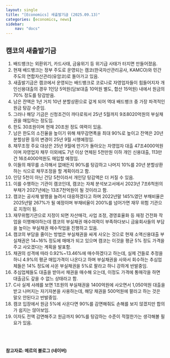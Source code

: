 ```yaml
---
layout: single
title: "[Economics] 새출발기금 (2025.09.13)"
categories: [economics, news]
sidebar:
    nav: "docs"
---
```


## 캠코의 새출발기금
1. 배드뱅크는 외환위기, 카드사태, 금융위기 등 위기급 사태가 터지면 만들어졌음.
1. 현재 배드뱅크는 정부 주도로 운영되는 캠코(한국자산관리공사, KAMCO)와 민간 주도의 연합자산관리(유암코)로 돌아가고 있음.
1. 새출발기금은 캠코에서 운영되는 배드뱅크로 코로나로 자영업자들이 힘들어지자 개인신용대출의 경우 1인당 5억원(담보대출 10억원 별도, 합산 15억원) 내에서 원금의 70% 정도를 탕감받음.
1. 남은 잔액은 1년 거치 10년 분할상환으로 갚게 되어 역대 배드뱅크 중 가장 파격적인 원금 탕감 수준임.
1. 그러나 해당 기금은 신청조건이 까다로워서 25년 5월까지 9조8020억원의 부실채권을 매입하는 정도임.
1. 한도 30조원이며 현재 20조원 정도 여력이 있음.
1. 남은 한도의 소진율을 높이기 위해 채무감면폭을 최대 90%로 높이고 잔액은 20년 분할상환 등의 변경이 25년 9월 시행예정임.
1. 채무조정 주요 대상은 25년 9월에 만기가 돌아오는 자영업자 대출 47조4000억원이며 자영업자 채무 이외에도 7년 이상 연체된 5천만원 이하 개인 신용대출, 113만건 16조4000억원도 매입할 예정임.
1. 이들의 채무를 소각해서 없애든지 90%를 탕감하고 나머지 10%를 20년 분할상환하는 식으로 채무조정을 할 계획이라고 함.
1. 인당 5천이 아닌 건당 5천이라서 개인당 탕감액은 더 커질 수 있음.
1. 이를 수행하는 기관이 캠코인데, 캠코는 자체 분석보고서에서 2023년 7조6척원의 부채가 2027년에는 13조7천억원이 될 것이라고 함.
1. 캠코는 공사채 발행을 늘려서 대응하겠다고 하며 2022년말 145%였던 부채비율은 2025년말 267%가 될 예정이며 부채비율이 200%를 넘어가면 재무 위험 기관으로 지정이 됨.
1. 재무위험기관으로 지정이 되면 자산매각, 사업 조정, 경영효율화 등 재정 건전화 작업을 이행해야하는데 캠코의 부실채권 매수여력이 부족하다보니 금융회사들의 부담을 높이는 부실채권 매수작업을 진행하고 있음.
1. 캠코의 부담을 줄이는 방법은 부실채권을 싸게 사오는 것으로 현재 소액신용대출 부실채권은 14~16% 정도에 매매가 되고 있으며 캠코는 이것을 평균 5% 정도 가격을 주고 사오겠다는 계획을 발표함.
1. 채권의 성격에 따라 0.92%~13.46%에 매수하겠다고 하는데, 실제 건들로 추정을 하니 4.9%의 평균 매입가격이 나온다고 하며 부실채권을 사와서 회수하는 추심업체들은 14% 정도에 사온 부실채권을 5%로 팔라고 하니 강하게 반발중임.
1. 추심업체들도 대출을 받아서 채권을 매수해 오는데, 이정도 가격에 통매각을 하면 대출금도 갚을 수 없느 상태라고 함.
1. C사 실제 사례를 보면 1조원의 부실채권을 1400억원에 사오면서 1,050억원 대출을 받고 나머지는 자기자본을 사용하는데, 해당 채권을 500억원에 팔라고 하는 것은 말오 안된다고 반발중임.
1. 캠코 입장에서 원금 5%에 사온다면 90%를 감면해줘도 손해를 보지 않겠지만 합의가 쉽지는 않아보임.
1. 이자도 전액 감면해주고 원금까지 90%를 탕감하는 수준이 적절한가는 생각해볼 필요가 있음.




<br/>
<br/>

#### 참고자료: 메르의 블로그 (네이버)